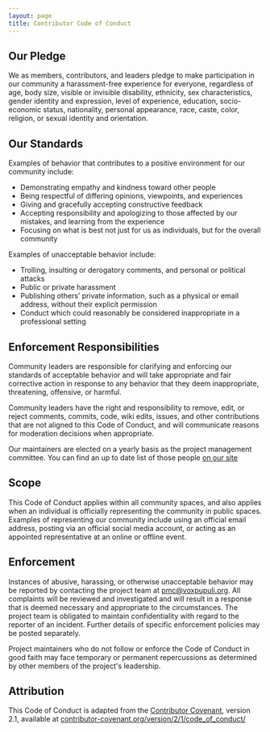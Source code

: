 ```yaml
---
layout: page
title: Contributor Code of Conduct
---
```


## Our Pledge

We as members, contributors, and leaders pledge to make participation in our community a harassment-free experience for everyone, regardless of age, body size, visible or invisible disability, ethnicity, sex characteristics, gender identity and expression, level of experience, education, socio-economic status, nationality, personal appearance, race, caste, color, religion, or sexual identity and orientation.

## Our Standards

Examples of behavior that contributes to a positive environment for our community include:

* Demonstrating empathy and kindness toward other people
* Being respectful of differing opinions, viewpoints, and experiences
* Giving and gracefully accepting constructive feedback
* Accepting responsibility and apologizing to those affected by our mistakes, and learning from the experience
* Focusing on what is best not just for us as individuals, but for the overall community

Examples of unacceptable behavior include:

* Trolling, insulting or derogatory comments, and personal or political attacks
* Public or private harassment
* Publishing others’ private information, such as a physical or email address, without their explicit permission
* Conduct which could reasonably be considered inappropriate in a professional setting

## Enforcement Responsibilities

Community leaders are responsible for clarifying and enforcing our standards of acceptable
behavior and will take appropriate and fair corrective action in
response to any behavior that they deem inappropriate, threatening, offensive, or harmful.

Community leaders have the right and responsibility to remove, edit, or
reject comments, commits, code, wiki edits, issues, and other contributions
that are not aligned to this Code of Conduct, and will communicate reasons for
moderation decisions when appropriate.

Our maintainers are elected on a yearly basis as the project management
committee. You can find an up to date list of those people [on our site][pmc]

## Scope

This Code of Conduct applies within all community spaces, and
also applies when an individual is officially representing the community in public spaces. Examples
of representing our community include using an official email
address, posting via an official social media account, or acting as an appointed
representative at an online or offline event.

## Enforcement

Instances of abusive, harassing, or otherwise unacceptable behavior may be
reported by contacting the project team at [pmc@voxpupuli.org](pmc@voxpupuli.org).
All complaints will be reviewed and investigated and will result in a response that
is deemed necessary and appropriate to the circumstances. The project team is
obligated to maintain confidentiality with regard to the reporter of an incident.
Further details of specific enforcement policies may be posted separately.

Project maintainers who do not follow or enforce the Code of Conduct in good
faith may face temporary or permanent repercussions as determined by other
members of the project's leadership.

## Attribution

This Code of Conduct is adapted from the [Contributor Covenant][homepage],
version 2.1, available at [contributor-covenant.org/version/2/1/code_of_conduct/][version]

[pmc]: https://voxpupuli.org/elections/
[homepage]: https://www.contributor-covenant.org
[version]: https://www.contributor-covenant.org/version/2/1/code_of_conduct/
